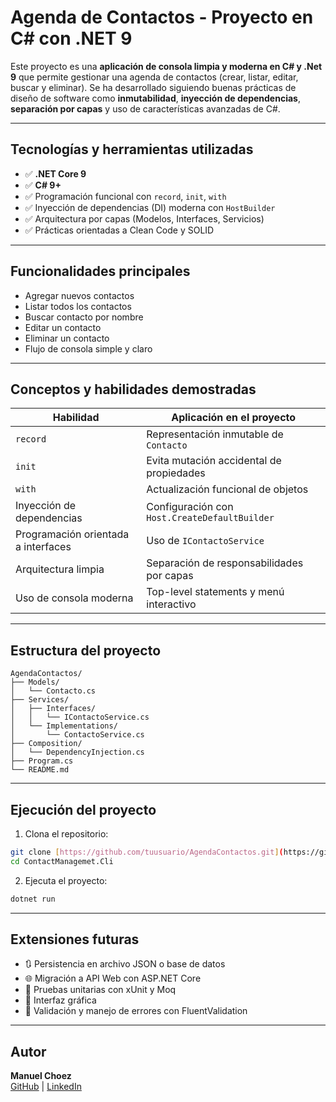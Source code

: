 # Agenda de Contactos - Proyecto en C# con .NET 9

Este proyecto es una **aplicación de consola limpia y moderna en C# y .Net 9** que permite gestionar una agenda de contactos (crear, listar, editar, buscar y eliminar). 
Se ha desarrollado siguiendo buenas prácticas de diseño de software como **inmutabilidad**, **inyección de dependencias**, **separación por capas** y uso de características avanzadas de C#.

---

## Tecnologías y herramientas utilizadas

- ✅ **.NET Core 9** 
- ✅ **C# 9+**
- ✅ Programación funcional con `record`, `init`, `with`
- ✅ Inyección de dependencias (DI) moderna con `HostBuilder`
- ✅ Arquitectura por capas (Modelos, Interfaces, Servicios)
- ✅ Prácticas orientadas a Clean Code y SOLID

---

## Funcionalidades principales

- Agregar nuevos contactos
- Listar todos los contactos
- Buscar contacto por nombre
- Editar un contacto
- Eliminar un contacto
- Flujo de consola simple y claro

---

## Conceptos y habilidades demostradas

| Habilidad                  | Aplicación en el proyecto                     |
|---------------------------|-----------------------------------------------|
| `record`                  | Representación inmutable de `Contacto`        |
| `init`                    | Evita mutación accidental de propiedades      |
| `with`                    | Actualización funcional de objetos            |
| Inyección de dependencias | Configuración con `Host.CreateDefaultBuilder` |
| Programación orientada a interfaces | Uso de `IContactoService`                  |
| Arquitectura limpia       | Separación de responsabilidades por capas     |
| Uso de consola moderna    | Top-level statements y menú interactivo       |

---

## Estructura del proyecto

```
AgendaContactos/
├── Models/
│   └── Contacto.cs
├── Services/
│   ├── Interfaces/
│   │   └── IContactoService.cs
│   └── Implementations/
│       └── ContactoService.cs
├── Composition/
│   └── DependencyInjection.cs
├── Program.cs
└── README.md
```

---

## Ejecución del proyecto

1. Clona el repositorio:

```bash
git clone [https://github.com/tuusuario/AgendaContactos.git](https://github.com/manuelchoez/ContactManagement.git)
cd ContactManagemet.Cli
```

2. Ejecuta el proyecto:

```bash
dotnet run
```

---

## Extensiones futuras 

- 🔃 Persistencia en archivo JSON o base de datos
- 🌐 Migración a API Web con ASP.NET Core
- 🧪 Pruebas unitarias con xUnit y Moq
- 🧩 Interfaz gráfica 
- 🔐 Validación y manejo de errores con FluentValidation

---

## Autor

**Manuel Choez**  
[GitHub](https://github.com/manuelchoez) | [LinkedIn](www.linkedin.com/in/tchoez)
